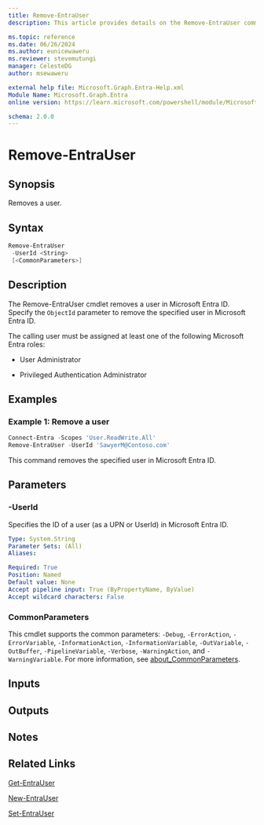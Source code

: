 ```yaml
---
title: Remove-EntraUser
description: This article provides details on the Remove-EntraUser command.

ms.topic: reference
ms.date: 06/26/2024
ms.author: eunicewaweru
ms.reviewer: stevemutungi
manager: CelesteDG
author: msewaweru

external help file: Microsoft.Graph.Entra-Help.xml
Module Name: Microsoft.Graph.Entra
online version: https://learn.microsoft.com/powershell/module/Microsoft.Graph.Entra/Remove-EntraUser

schema: 2.0.0
---
```


# Remove-EntraUser

## Synopsis

Removes a user.

## Syntax

```powershell
Remove-EntraUser 
 -UserId <String>
 [<CommonParameters>]
```

## Description

The Remove-EntraUser cmdlet removes a user in Microsoft Entra ID. Specify the `ObjectId` parameter to remove the specified user in Microsoft Entra ID.

The calling user must be assigned at least one of the following Microsoft Entra roles:

- User Administrator

- Privileged Authentication Administrator

## Examples

### Example 1: Remove a user

```powershell
Connect-Entra -Scopes 'User.ReadWrite.All'
Remove-EntraUser -UserId 'SawyerM@Contoso.com'
```

This command removes the specified user in Microsoft Entra ID.

## Parameters

### -UserId

Specifies the ID of a user (as a UPN or UserId) in Microsoft Entra ID.

```yaml
Type: System.String
Parameter Sets: (All)
Aliases:

Required: True
Position: Named
Default value: None
Accept pipeline input: True (ByPropertyName, ByValue)
Accept wildcard characters: False
```

### CommonParameters

This cmdlet supports the common parameters: `-Debug`, `-ErrorAction`, `-ErrorVariable`, `-InformationAction`, `-InformationVariable`, `-OutVariable`, `-OutBuffer`, `-PipelineVariable`, `-Verbose`, `-WarningAction`, and `-WarningVariable`. For more information, see [about_CommonParameters](https://go.microsoft.com/fwlink/?LinkID=113216).

## Inputs

## Outputs

## Notes

## Related Links

[Get-EntraUser](Get-EntraUser.md)

[New-EntraUser](New-EntraUser.md)

[Set-EntraUser](Set-EntraUser.md)

